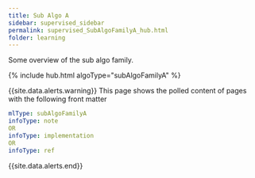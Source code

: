 ```yaml
---
title: Sub Algo A
sidebar: supervised_sidebar
permalink: supervised_SubAlgoFamilyA_hub.html
folder: learning
---
```


Some overview of the sub algo family.  

{% include hub.html algoType="subAlgoFamilyA" %}

{{site.data.alerts.warning}}
This page shows the polled content of pages with the following front matter

```yaml
mlType: subAlgoFamilyA
infoType: note
OR
infoType: implementation
OR
infoType: ref
```
{{site.data.alerts.end}}
